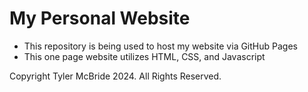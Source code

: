 # My Personal Website

- This repository is being used to host my website via GitHub Pages
- This one page website utilizes HTML, CSS, and Javascript

Copyright Tyler McBride 2024. All Rights Reserved.
